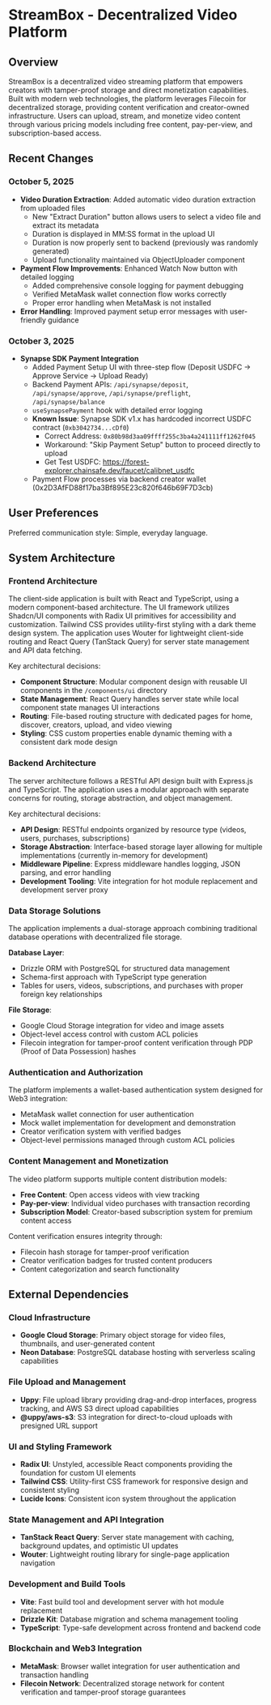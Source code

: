 # StreamBox - Decentralized Video Platform

## Overview

StreamBox is a decentralized video streaming platform that empowers creators with tamper-proof storage and direct monetization capabilities. Built with modern web technologies, the platform leverages Filecoin for decentralized storage, providing content verification and creator-owned infrastructure. Users can upload, stream, and monetize video content through various pricing models including free content, pay-per-view, and subscription-based access.

## Recent Changes

### October 5, 2025
- **Video Duration Extraction**: Added automatic video duration extraction from uploaded files
  - New "Extract Duration" button allows users to select a video file and extract its metadata
  - Duration is displayed in MM:SS format in the upload UI
  - Duration is now properly sent to backend (previously was randomly generated)
  - Upload functionality maintained via ObjectUploader component
- **Payment Flow Improvements**: Enhanced Watch Now button with detailed logging
  - Added comprehensive console logging for payment debugging
  - Verified MetaMask wallet connection flow works correctly
  - Proper error handling when MetaMask is not installed
- **Error Handling**: Improved payment setup error messages with user-friendly guidance

### October 3, 2025
- **Synapse SDK Payment Integration**
  - Added Payment Setup UI with three-step flow (Deposit USDFC → Approve Service → Upload Ready)
  - Backend Payment APIs: `/api/synapse/deposit`, `/api/synapse/approve`, `/api/synapse/preflight`, `/api/synapse/balance`
  - `useSynapsePayment` hook with detailed error logging
  - **Known Issue**: Synapse SDK v1.x has hardcoded incorrect USDFC contract (`0xb3042734...cDf0`)
    - Correct Address: `0x80b98d3aa09ffff255c3ba4a241111ff1262f045`
    - Workaround: "Skip Payment Setup" button to proceed directly to upload
    - Get Test USDFC: https://forest-explorer.chainsafe.dev/faucet/calibnet_usdfc
  - Payment Flow processes via backend creator wallet (0x2D3AfFD88f17ba3Bf895E23c820f646b69F7D3cb)

## User Preferences

Preferred communication style: Simple, everyday language.

## System Architecture

### Frontend Architecture
The client-side application is built with React and TypeScript, using a modern component-based architecture. The UI framework utilizes Shadcn/UI components with Radix UI primitives for accessibility and customization. Tailwind CSS provides utility-first styling with a dark theme design system. The application uses Wouter for lightweight client-side routing and React Query (TanStack Query) for server state management and API data fetching.

Key architectural decisions:
- **Component Structure**: Modular component design with reusable UI components in the `/components/ui` directory
- **State Management**: React Query handles server state while local component state manages UI interactions
- **Routing**: File-based routing structure with dedicated pages for home, discover, creators, upload, and video viewing
- **Styling**: CSS custom properties enable dynamic theming with a consistent dark mode design

### Backend Architecture
The server architecture follows a RESTful API design built with Express.js and TypeScript. The application uses a modular approach with separate concerns for routing, storage abstraction, and object management.

Key architectural decisions:
- **API Design**: RESTful endpoints organized by resource type (videos, users, purchases, subscriptions)
- **Storage Abstraction**: Interface-based storage layer allowing for multiple implementations (currently in-memory for development)
- **Middleware Pipeline**: Express middleware handles logging, JSON parsing, and error handling
- **Development Tooling**: Vite integration for hot module replacement and development server proxy

### Data Storage Solutions
The application implements a dual-storage approach combining traditional database operations with decentralized file storage.

**Database Layer**:
- Drizzle ORM with PostgreSQL for structured data management
- Schema-first approach with TypeScript type generation
- Tables for users, videos, subscriptions, and purchases with proper foreign key relationships

**File Storage**:
- Google Cloud Storage integration for video and image assets
- Object-level access control with custom ACL policies
- Filecoin integration for tamper-proof content verification through PDP (Proof of Data Possession) hashes

### Authentication and Authorization
The platform implements a wallet-based authentication system designed for Web3 integration:
- MetaMask wallet connection for user authentication
- Mock wallet implementation for development and demonstration
- Creator verification system with verified badges
- Object-level permissions managed through custom ACL policies

### Content Management and Monetization
The video platform supports multiple content distribution models:
- **Free Content**: Open access videos with view tracking
- **Pay-per-view**: Individual video purchases with transaction recording
- **Subscription Model**: Creator-based subscription system for premium content access

Content verification ensures integrity through:
- Filecoin hash storage for tamper-proof verification
- Creator verification badges for trusted content producers
- Content categorization and search functionality

## External Dependencies

### Cloud Infrastructure
- **Google Cloud Storage**: Primary object storage for video files, thumbnails, and user-generated content
- **Neon Database**: PostgreSQL database hosting with serverless scaling capabilities

### File Upload and Management
- **Uppy**: File upload library providing drag-and-drop interfaces, progress tracking, and AWS S3 direct upload capabilities
- **@uppy/aws-s3**: S3 integration for direct-to-cloud uploads with presigned URL support

### UI and Styling Framework
- **Radix UI**: Unstyled, accessible React components providing the foundation for custom UI elements
- **Tailwind CSS**: Utility-first CSS framework for responsive design and consistent styling
- **Lucide Icons**: Consistent icon system throughout the application

### State Management and API Integration
- **TanStack React Query**: Server state management with caching, background updates, and optimistic UI updates
- **Wouter**: Lightweight routing library for single-page application navigation

### Development and Build Tools
- **Vite**: Fast build tool and development server with hot module replacement
- **Drizzle Kit**: Database migration and schema management tooling
- **TypeScript**: Type-safe development across frontend and backend code

### Blockchain and Web3 Integration
- **MetaMask**: Browser wallet integration for user authentication and transaction handling
- **Filecoin Network**: Decentralized storage network for content verification and tamper-proof storage guarantees